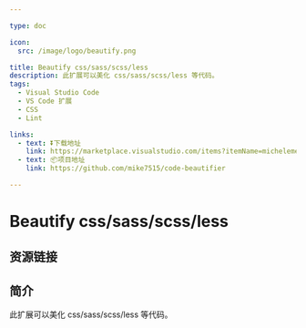 ```yaml
---

type: doc

icon:
  src: /image/logo/beautify.png

title: Beautify css/sass/scss/less
description: 此扩展可以美化 css/sass/scss/less 等代码。
tags:
  - Visual Studio Code
  - VS Code 扩展
  - CSS
  - Lint

links:
  - text: ⏬下载地址
    link: https://marketplace.visualstudio.com/items?itemName=michelemelluso.code-beautifier
  - text: 📦项目地址
    link: https://github.com/mike7515/code-beautifier

---
```


<ShowLogo />

# Beautify css/sass/scss/less

<ShowTags />

<ShowBreadcrumb />

## 资源链接

<ShowLinks />

## 简介

此扩展可以美化 css/sass/scss/less 等代码。
